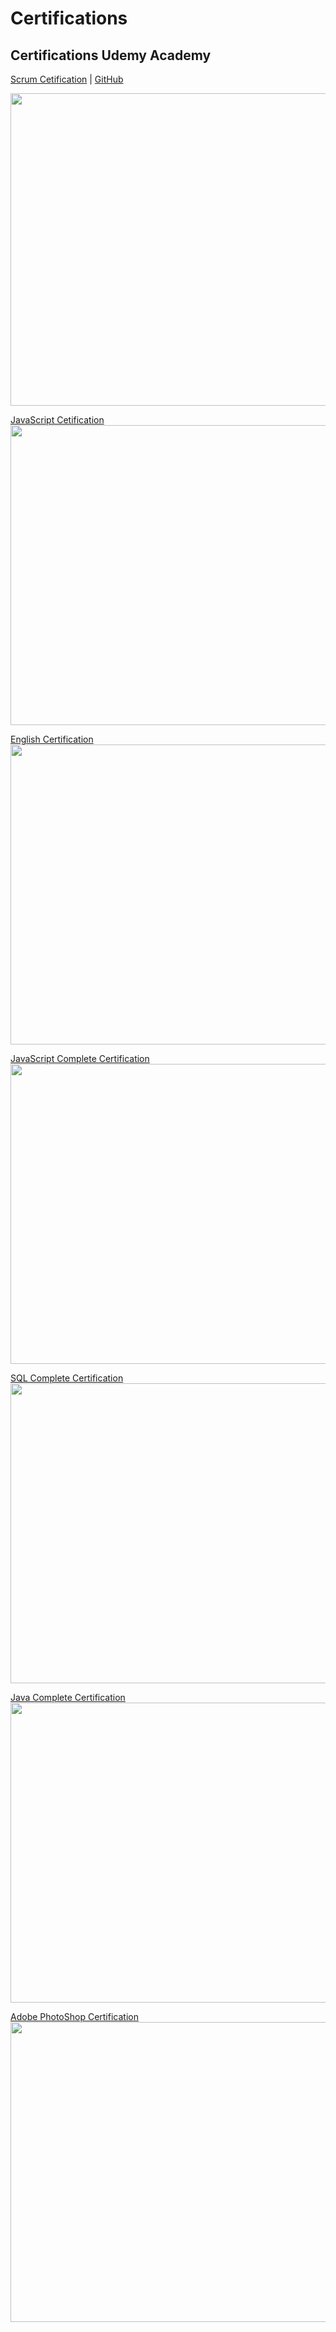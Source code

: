 # Certifications

## Certifications Udemy Academy



 [Scrum Cetification](htps://i.ibb.co/CBGNW0m/image.png)                   | [GitHub](https:github.com/cristianofilho) 

 <img src="https://i.ibb.co/CBGNW0m/image.png" width="1000" height="500">

 [JavaScript Cetification](https://www.udemy.com/certificate/UC-HLVOP9P1/)  <img src="https://i.ibb.co/TLHdj9N/image.png" width="1000" height="480">     

[English Certification](https://udemy-certificate.s3.amazonaws.com/image/UC-UOHV40WW.jpg)  <img src="https://i.ibb.co/CnmvNXK/image.png" width="1000" height="480"> 

[JavaScript Complete Certification](https://www.udemy.com/certificate/UC-ebb88f8d-af6e-47b3-8652-68697535ee8f/)  <img src="https://i.ibb.co/Qm4tdf4/image.png" width="1000" height="480"> 

[SQL Complete Certification](https://www.udemy.com/certificate/UC-5d02cd45-96bd-4477-a29d-8791c9b99024/)  <img src="https://i.ibb.co/jVsHJwV/image.png" width="1000" height="480"> 

[Java Complete Certification](https://www.udemy.com/certificate/UC-Q40A2D9P/)  <img src="https://i.ibb.co/x7c13sn/image.png" width="1000" height="480"> 

[Adobe PhotoShop Certification](https://www.udemy.com/certificate/UC-9NUKZNHH/)  <img src="https://i.ibb.co/xzytmD9/image.png" width="1000" height="480"> 


